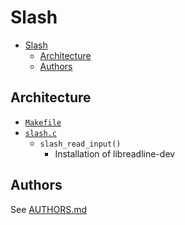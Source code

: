 # Slash

- [Slash](#slash)
  - [Architecture](#architecture)
  - [Authors](#authors)

## Architecture
* [`Makefile`](Makefile)
* [`slash.c`](slash.c)
  * `slash_read_input()`
    * Installation of libreadline-dev

## Authors
See [AUTHORS.md](AUTHORS.md)